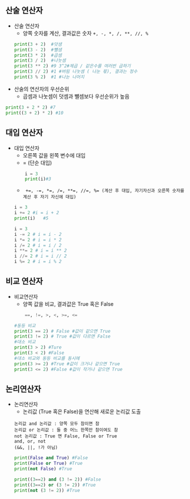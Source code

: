 ## 산술 연산자
* 산술 연산자
    * 양쪽 숫자를 계산, 결과값은 숫자
    ```+, -, *, /, **, //, % ```
    ``` py
    print(3 + 2)  #덧샘
    print(3 - 2)  #뺄샘
    print(3 * 2)  #곱셈
    print(3 / 2)  #나눗셈
    print(3 ** 2) #9 3^2#제곱 / 같은수를 여러번 곱하기
    print(3 // 2) #1 #버림 나눗셈 ( 나눈 몫), 결과는 정수
    print(3 % 2)  #1 #나눈 나머지
    ```
* 산술의 연산자의 우선순위
    * 곱셈과 나눗셈이 덧셈과 뺄셈보다 우선순위가 높음
```py
print(3 + 2 * 2) #7
print((3 + 2) * 2) #10
```

## 대입 연산자
* 대입 연산자
    * 오른쪽 값을 왼쪽 변수에 대입
    * = (단순 대입)
    ```py
        i = 3
        print(i)#3
    ```
    * ``` +=, -=, *=, /=, **=, //=, %= (계산 후 대입, 자기자신과 오른쪽 숫자를 계산 후 자기 자신에 대입)```
    ```py
    i = 3
    i += 2 #i = i + 2
    print(i)   #5

    i = 3
    i -= 2 # i = i - 2
    i *= 2 # i = i * 2
    i /= 2 # i = i / 2
    i **= 2 # i = i ** 2
    i //= 2 # i = i // 2
    i %= 2 # i = i % 2
    ```
    
## 비교 연산자
* 비교연산자
    * 양쪽 값을 비교, 결과값은 True 혹은 False
    ```py
        ==, !=, >, <, >=, <=
    ```
    ```py
    #동등 비교
    print(3 == 2) # False #값이 같으면 True
    print(3 != 2) # True #값이 다르면 False
    #대소 비교
    print(3 > 2) #Ture 
    print(3 < 2) #False
    #대소 비교와 동등 비교를 동시에
    print(3 >= 2) #True #값이 크거나 같으면 True
    print(3 <= 2) #False #값이 작거나 같으면 True
    ```

## 논리연산자
* 논리연산자
    * 논리값 (True 혹은 False)을 연산해 새로운 논리값 도출
    ```
    논리값 and 논리값 : 양쪽 모두 참이면 참
    논리값 or 논리값 : 둘 중 어느 한쪽만 참이여도 참
    not 논리값 : True 면 False, False or True
    and, or, not
    (&&, ||, !가 아님)
    ```
    ```py
    print(False and True) #False
    print(False or True) #True
    print(not False) #True

    print((3==2) and (3 != 2)) #False
    print((3==2) or (3 != 2)) #True
    print(not (3 != 2)) #True
    ```

